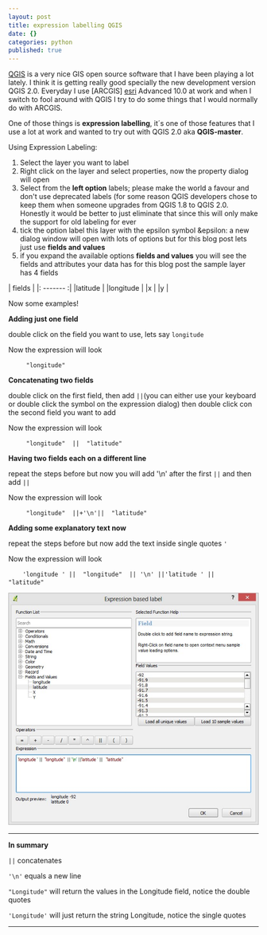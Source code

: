 ```yaml
---
layout: post
title: expression labelling QGIS
date: {}
categories: python
published: true
---
```


[QGIS][qgis_link] is a very nice GIS open source software that I have been playing a lot lately. I think it is getting really good specially the new development version QGIS 2.0. Everyday I use [ARCGIS] [esri] Advanced 10.0 at work and when I switch to fool around with QGIS I try to do some things that I would normally do with ARCGIS.

One of those things is **expression labelling**, it´s one of those features that I use a lot at work and wanted to try out with QGIS 2.0 aka **QGIS-master**. 

Using Expression Labeling:

1. Select the layer you want to label
2. Right click on the layer and select properties, now the property dialog will open
3. Select from the **left option** labels; please make the world a favour and don't use deprecated labels (for some reason QGIS developers chose to keep them when someone upgrades from QGIS 1.8 to QGIS 2.0. Honestly it would be better to just eliminate that since this will only make the support for old labeling for ever
4. tick the option label this layer with the epsilon symbol &epsilon: a new dialog window will open with lots of options but for this blog post lets just use **fields and values**
5. if you expand the available options **fields and values** you will see the fields and attributes your data has for this blog post the sample layer has 4 fields


|   fields  |
|: ------- :|
|latitude   |
|longitude  |
|x          |
|y          |

Now some examples!

**Adding just one field**

double click on the field you want to use, lets say `longitude` 

Now the expression will look 

```
     "longitude" 
```

**Concatenating two fields**

double click on the first field, then add `||`(you can either use your keyboard or double click the symbol on the expression dialog) then double click con the second field you want to add

Now the expression will look

```
	 "longitude"  ||  "latitude" 
```
	 
**Having two fields each on a different line**

repeat the steps before but now you will add '\n' after the first `||` and then add `||`

Now the expression will look

```
     "longitude"  ||+'\n'||  "latitude" 
 ```
 
**Adding some explanatory text now**

repeat the steps before but now add the text inside single quotes `'`

Now the expression will look
 
```
    'longitude ' ||  "longitude"  || '\n' ||'latitude ' ||   "latitude" 
```

![screenshot](/assets/QGIS/expression-labelling-QGIS-4.jpg)

***
**In summary**

`||` concatenates 

`'\n'` equals a new line

`"Longitude"` will return the values in the Longitude field, notice the double quotes

`'Longitude'` will just return the string Longitude, notice the single quotes

***
 
[esri]: http://esri.com
[qgis_link]:    http://www.qgis.org
[twitter_richard]:    https://twitter.com/richardburcher
[code_academy]:    http://www.codecademy.com/
[python_link]:   http://www.python.org/
